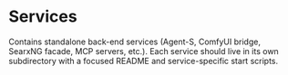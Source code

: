 # Services

Contains standalone back-end services (Agent-S, ComfyUI bridge, SearxNG facade, MCP servers, etc.). Each service should live in its own subdirectory with a focused README and service-specific start scripts.
